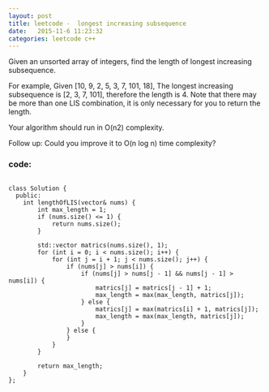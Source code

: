 ```yaml
---
layout: post
title: leetcode -  longest increasing subsequence
date:   2015-11-6 11:23:32
categories: leetcode c++
---
```


Given an unsorted array of integers, find the length of longest increasing subsequence.

For example,
Given [10, 9, 2, 5, 3, 7, 101, 18],
The longest increasing subsequence is [2, 3, 7, 101], therefore the length is 4. Note that there may be more than one LIS combination, it is only necessary for you to return the length.

Your algorithm should run in O(n2) complexity.

Follow up: Could you improve it to O(n log n) time complexity? 

### code:
<pre><code>
class Solution {
  public:
    int lengthOfLIS(vector<int>& nums) {
        int max_length = 1;
        if (nums.size() <= 1) {
            return nums.size();
        }

        std::vector<int> matrics(nums.size(), 1);
        for (int i = 0; i < nums.size(); i++) {
            for (int j = i + 1; j < nums.size(); j++) {
                if (nums[j] > nums[i]) {
                    if (nums[j] > nums[j - 1] && nums[j - 1] > nums[i]) {
                        matrics[j] = matrics[j - 1] + 1;
                        max_length = max(max_length, matrics[j]);
                    } else {
                        matrics[j] = max(matrics[i] + 1, matrics[j]);
                        max_length = max(max_length, matrics[j]);
                    }
                } else {
                }
            }
        }

        return max_length;
    }
};
</code></pre>